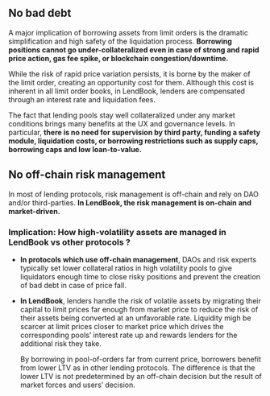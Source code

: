 
<h2 style="font-weight: bold;">No bad debt</h2>

A major implication of borrowing assets from limit orders is the dramatic simplification and high safety of the liquidation process. **Borrowing positions cannot go under-collateralized even in case of strong and rapid price action, gas fee spike, or blockchain congestion/downtime.** 

While the risk of rapid price variation persists, it is borne by the maker of the limit order, creating an opportunity cost for them. Although this cost is inherent in all limit order books, in LendBook, lenders are compensated through an interest rate and liquidation fees.


The fact that lending pools stay well collateralized under any market conditions brings many benefits at the UX and governance levels. In particular, **there is no need for supervision by third party, funding a safety module, liquidation costs, or borrowing restrictions such as supply caps, borrowing caps and low loan-to-value.**


<h2 style="font-weight: bold;">No off-chain risk management</h2>

In most of lending protocols, risk management is off-chain and rely on DAO and/or third-parties.  **In LendBook, the risk management is on-chain and market-driven.**


###  **Implication: How high-volatility assets are managed in LendBook vs other protocols ?**
* **In protocols which use off-chain management**,
    DAOs and risk experts typically set lower collateral ratios in high volatility pools to give liquidators enough time to close risky positions and prevent the creation of bad debt in case of price fall.

* **In LendBook**,
    lenders handle the risk of volatile assets by migrating their capital to limit prices far enough from market price to reduce the risk of their assets being converted at an unfavorable rate. Liquidity migh be scarcer at limit prices closer to market price which drives the corresponding pools’ interest rate up and rewards lenders for the additional risk they take.

    By borrowing in pool-of-orders far from current price, borrowers benefit from lower LTV as in other lending protocols. The difference is that the lower LTV is not predetermined by an off-chain decision but the result of market forces and users’ decision.

